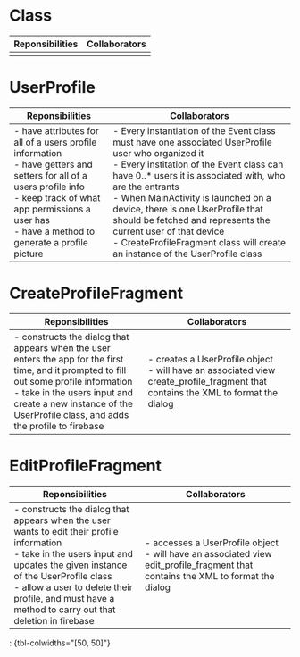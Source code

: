 
# Class
| Reponsibilities | Collaborators |
| --- | --- |
|  |  |



# UserProfile
| Reponsibilities | Collaborators |
| --- | --- |
| - have attributes for all of a users profile information <br> - have getters and setters for all of a users profile info  <br>  - keep track of what app permissions a user has  <br> - have a method to generate a profile picture | - Every instantiation of the Event class must have one associated UserProfile user who organized it  <br> - Every institation of the Event class can have 0..* users it is associated with, who are the entrants  <br> - When MainActivity is launched on a device, there is one UserProfile that should be fetched and represents the current user of that device  <br> - CreateProfileFragment class will create an instance of the UserProfile class |


# CreateProfileFragment
| Reponsibilities | Collaborators |
| --- | --- |
|- constructs the dialog that appears when the user enters the app for the first time, and it prompted to fill out some profile information <br> - take in the users input and create a new instance of the UserProfile class, and adds the profile to firebase | - creates a UserProfile object <br> - will have an associated view create_profile_fragment that contains the XML to format the dialog |

# EditProfileFragment
| Reponsibilities | Collaborators |
| --- | --- |
| - constructs the dialog that appears when the user wants to edit their profile information <br> - take in the users input and updates the given instance of the UserProfile class <br> - allow a user to delete their profile, and must have a method to carry out that deletion in firebase | - accesses a UserProfile object <br> - will have an associated view edit_profile_fragment that contains the XML to format the dialog |
: {tbl-colwidths="[50, 50]"}
